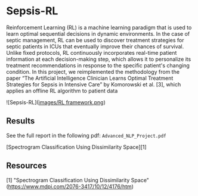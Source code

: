 # Sepsis-RL

Reinforcement Learning (RL) is a machine learning paradigm that is used to learn optimal sequential decisions in dynamic environments. In the case of septic management, RL can be used to discover treatment strategies for septic patients in ICUs that eventually improve their chances of survival. Unlike fixed protocols, RL continuously incorporates real-time patient information at each decision-making step, which allows it to personalize its treatment recommendations in response to the specific patient's changing condition. In this project, we reimplemented the methodology from the paper “The Artificial Intelligence Clinician Learns Optimal Treatment Strategies for Sepsis in Intensive Care” by Komorowski et al. [3], which applies an offline RL algorithm to patient data


![Sepsis-RL]([images/RL framework.png](https://github.com/OdedMous/Sepsis-RL/blob/main/images/RL%20framework.png))

## Results


See the full report in the following pdf: ```Advanced_NLP_Project.pdf```

[Spectrogram Classification Using Dissimilarity Space][1]


## Resources

[1] "Spectrogram Classification Using Dissimilarity Space" (https://www.mdpi.com/2076-3417/10/12/4176/htm) 
